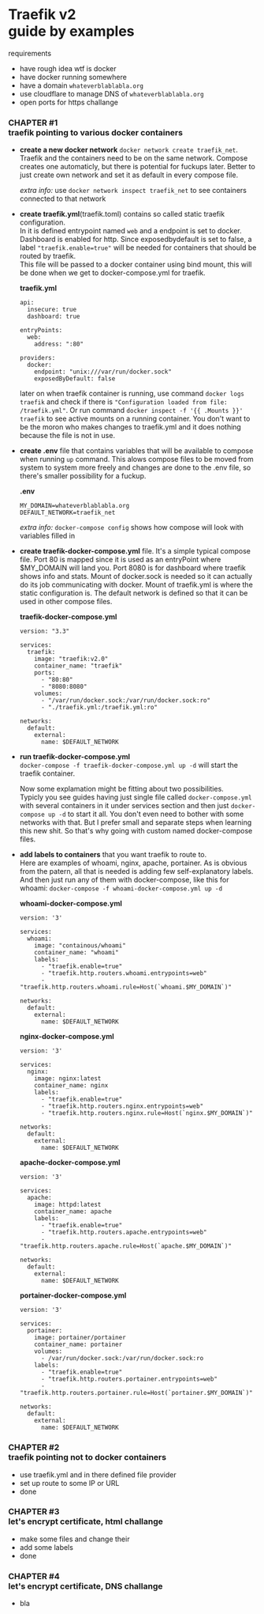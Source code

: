 # Traefik v2 </br>guide by examples

requirements

- have rough idea wtf is docker
- have docker running somewhere
- have a domain `whateverblablabla.org`
- use cloudflare to manage DNS of `whateverblablabla.org`
- open ports for https challange

### CHAPTER #1 </br>traefik pointing to various docker containers

- **create a new docker network** `docker network create traefik_net`.
Traefik and the containers need to be on the same network.
Compose creates one automaticly, but there is potential for fuckups later.
Better to just create own network and set it as default in every compose file.

   *extra info:* use `docker network inspect traefik_net` to see containers connected to that network

- **create traefik.yml**(traefik.toml) contains so called static traefik configuration.</br>
In it is defined entrypoint named `web` and a endpoint is set to docker. Dashboard is enabled for http.
Since exposedbydefault is set to false, a label `"traefik.enable=true"` will be needed for containers that should be routed by traefik.</br>
This file will be passed to a docker container using bind mount, this will be done when we get to docker-compose.yml for traefik.

   **traefik.yml**
    ```
    api:
      insecure: true
      dashboard: true

    entryPoints:
      web:
        address: ":80"

    providers:
      docker:
        endpoint: "unix:///var/run/docker.sock"
        exposedByDefault: false
    ```

   later on when traefik container is running, use command `docker logs traefik` and check if there is `"Configuration loaded from file: /traefik.yml"`.
Or run command `docker inspect -f '{{ .Mounts }}' traefik` to see active mounts on a running container.
You don't want to be the moron who makes changes to traefik.yml and it does nothing because the file is not in use.


- **create .env** file that contains variables that will be available to compose when running `up` command.
This alows compose files to be moved from system to system more freely and changes are done to the .env file,
so there's smaller possibility for a fuckup.

   **.env**
    ```
    MY_DOMAIN=whateverblablabla.org
    DEFAULT_NETWORK=traefik_net
    ```

    *extra info:* `docker-compose config` shows how compose will look with variables filled in

- **create traefik-docker-compose.yml** file. It's a simple typical compose file.
Port 80 is mapped since it is used as an entryPoint where $MY_DOMAIN will land you.
Port 8080 is for dashboard where traefik shows info and stats.
Mount of docker.sock is needed so it can actually do its job communicating with docker.
Mount of traefik.yml is where the static configuration is.
The default network is defined so that it can be used in other compose files.

    **traefik-docker-compose.yml**
    ```
    version: "3.3"

    services:
      traefik:
        image: "traefik:v2.0"
        container_name: "traefik"
        ports:
          - "80:80"
          - "8080:8080"
        volumes:
          - "/var/run/docker.sock:/var/run/docker.sock:ro"
          - "./traefik.yml:/traefik.yml:ro"

    networks:
      default:
        external:
          name: $DEFAULT_NETWORK
    ````

- **run traefik-docker-compose.yml**</br>
`docker-compose -f traefik-docker-compose.yml up -d` will start the traefik container.

    Now some explamation might be fitting about two possibilities.</br>
    Typicly you see guides having just single file called `docker-compose.yml`
    with several containers in it under services section and then just `docker-compose up -d` to start it all.
    You don't even need to bother with some networks with that.
    But I prefer small and separate steps when learning this new shit.
    So that's why going with custom named docker-compose files.

- **add labels to containers** that you want traefik to route to.</br>
Here are examples of whoami, nginx, apache, portainer.
As is obvious from the patern, all that is needed is adding few self-explanatory labels.
And then just run any of them with docker-compose, like this for whoami: `docker-compose -f whoami-docker-compose.yml up -d`

    **whoami-docker-compose.yml**

    ```
    version: '3'

    services:
      whoami:
        image: "containous/whoami"
        container_name: "whoami"
        labels:
          - "traefik.enable=true"
          - "traefik.http.routers.whoami.entrypoints=web"
          - "traefik.http.routers.whoami.rule=Host(`whoami.$MY_DOMAIN`)"

    networks:
      default:
        external:
          name: $DEFAULT_NETWORK
    ```

    **nginx-docker-compose.yml**

    ```
    version: '3'

    services:
      nginx:
        image: nginx:latest
        container_name: nginx
        labels:
          - "traefik.enable=true"
          - "traefik.http.routers.nginx.entrypoints=web"
          - "traefik.http.routers.nginx.rule=Host(`nginx.$MY_DOMAIN`)"

    networks:
      default:
        external:
          name: $DEFAULT_NETWORK
    ````

    **apache-docker-compose.yml**

    ```
    version: '3'

    services:
      apache:
        image: httpd:latest
        container_name: apache
        labels:
          - "traefik.enable=true"
          - "traefik.http.routers.apache.entrypoints=web"
          - "traefik.http.routers.apache.rule=Host(`apache.$MY_DOMAIN`)"

    networks:
      default:
        external:
          name: $DEFAULT_NETWORK
    ```

    **portainer-docker-compose.yml**

    ```
    version: '3'

    services:
      portainer:
        image: portainer/portainer
        container_name: portainer
        volumes:
          - /var/run/docker.sock:/var/run/docker.sock:ro
        labels:
          - "traefik.enable=true"
          - "traefik.http.routers.portainer.entrypoints=web"
          - "traefik.http.routers.portainer.rule=Host(`portainer.$MY_DOMAIN`)"

    networks:
      default:
        external:
          name: $DEFAULT_NETWORK
    ```

### CHAPTER #2 </br>traefik pointing not to docker containers

- use traefik.yml and in there defined file provider
- set up route to some IP or URL
- done

### CHAPTER #3 </br>let's encrypt certificate, html challange

- make some files and change their 
- add some labels
- done

### CHAPTER #4 </br>let's encrypt certificate, DNS challange

- bla
